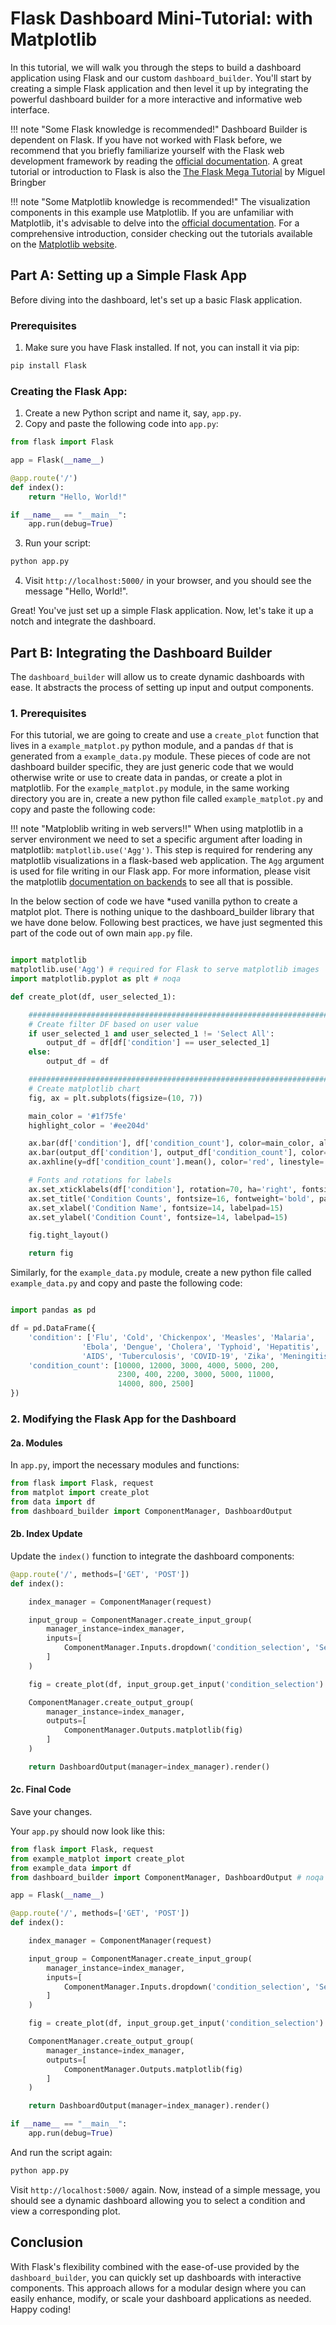 # Flask Dashboard Mini-Tutorial: with **Matplotlib**

In this tutorial, we will walk you through the steps to build a dashboard application using Flask and our custom `dashboard_builder`. You'll start by creating a simple Flask application and then level it up by integrating the powerful dashboard builder for a more interactive and informative web interface.

!!! note "Some Flask knowledge is recommended!"
    Dashboard Builder is dependent on Flask. If you have not worked with Flask before, we recommend that you briefly familiarize yourself with the Flask web development framework by reading the [official documentation](https://flask.palletsprojects.com/). A great tutorial or introduction to Flask is also the [The Flask Mega Tutorial](https://blog.miguelgrinberg.com/post/the-flask-mega-tutorial-part-i-hello-world) by Miguel Bringber

!!! note "Some Matplotlib knowledge is recommended!"
    The visualization components in this example use Matplotlib. If you are unfamiliar with Matplotlib, it's advisable to delve into the [official documentation](https://matplotlib.org/stable/contents.html). For a comprehensive introduction, consider checking out the tutorials available on the [Matplotlib website](https://matplotlib.org/stable/tutorials/index.html).


## **Part A: Setting up a Simple Flask App**

Before diving into the dashboard, let's set up a basic Flask application.

### Prerequisites
1. Make sure you have Flask installed. If not, you can install it via pip:
```bash
pip install Flask
```

### Creating the Flask App:

1. Create a new Python script and name it, say, `app.py`.
2. Copy and paste the following code into `app.py`:

``` py title="app.py"
from flask import Flask

app = Flask(__name__)

@app.route('/')
def index():
    return "Hello, World!"

if __name__ == "__main__":
    app.run(debug=True)
```

3. Run your script:
```bash
python app.py
```

4. Visit `http://localhost:5000/` in your browser, and you should see the message "Hello, World!".

Great! You've just set up a simple Flask application. Now, let's take it up a notch and integrate the dashboard.

## **Part B: Integrating the Dashboard Builder**

The `dashboard_builder` will allow us to create dynamic dashboards with ease. It abstracts the process of setting up input and output components.

### 1. Prerequisites
For this tutorial, we are going to create and use a `create_plot` function that lives in a `example_matplot.py` python module, and a pandas `df` that is generated from a `example_data.py` module. These pieces of code are not dashboard builder specific, they are just generic code that we would otherwise write or use to create data in pandas, or create a plot in matplotlib. For the `example_matplot.py` module, in the same working directory you are in, create a new python file called `example_matplot.py` and copy and paste the following code:

!!! note "Matploblib writing in web servers!!"
    When using matplotlib in a server environment we need to set a specific argument after loading in matplotlib: `matplotlib.use('Agg')`. This step is required for rendering any matplotlib visualizations in a flask-based web application. The `Agg` argument is used for file writing in our Flask app. For more information, please visit the matplotlib [documentation on backends](https://matplotlib.org/stable/users/explain/figure/backends.html) to see all that is possible. 

In the below section of code we have *used vanilla python to create a matplot plot. There is nothing unique to the dashboard_builder library that we have done below. Following best practices, we have just segmented this part of the code out of own main `app.py` file.

``` py title="example_matplot.py"

import matplotlib
matplotlib.use('Agg') # required for Flask to serve matplotlib images
import matplotlib.pyplot as plt # noqa 

def create_plot(df, user_selected_1):

    ########################################################################
    # Create filter DF based on user value
    if user_selected_1 and user_selected_1 != 'Select All':
        output_df = df[df['condition'] == user_selected_1]
    else:
        output_df = df

    ########################################################################
    # Create matplotlib chart
    fig, ax = plt.subplots(figsize=(10, 7))

    main_color = '#1f75fe'  
    highlight_color = '#ee204d' 

    ax.bar(df['condition'], df['condition_count'], color=main_color, alpha=0.7, label='All Conditions')  # noqa 
    ax.bar(output_df['condition'], output_df['condition_count'], color=highlight_color, alpha=0.9, label='Selected Condition')  # noqa
    ax.axhline(y=df['condition_count'].mean(), color='red', linestyle='--', label=f'Mean: ${(df["condition_count"].mean()).round(2):,}')  # noqa

    # Fonts and rotations for labels
    ax.set_xticklabels(df['condition'], rotation=70, ha='right', fontsize=10)
    ax.set_title('Condition Counts', fontsize=16, fontweight='bold', pad=20) 
    ax.set_xlabel('Condition Name', fontsize=14, labelpad=15)
    ax.set_ylabel('Condition Count', fontsize=14, labelpad=15)

    fig.tight_layout()

    return fig

```

Similarly, for the `example_data.py` module, create a new python file called `example_data.py` and copy and paste the following code:

``` py title="example_data.py"

import pandas as pd 

df = pd.DataFrame({
    'condition': ['Flu', 'Cold', 'Chickenpox', 'Measles', 'Malaria', 
                'Ebola', 'Dengue', 'Cholera', 'Typhoid', 'Hepatitis', 
                'AIDS', 'Tuberculosis', 'COVID-19', 'Zika', 'Meningitis'],
    'condition_count': [10000, 12000, 3000, 4000, 5000, 200, 
                        2300, 400, 2200, 3000, 5000, 11000, 
                        14000, 800, 2500]
})

```


### 2. Modifying the Flask App for the Dashboard

#### 2a. Modules
In `app.py`, import the necessary modules and functions:

```python
from flask import Flask, request
from matplot import create_plot
from data import df
from dashboard_builder import ComponentManager, DashboardOutput
```

#### 2b. Index Update
Update the `index()` function to integrate the dashboard components:

```python
@app.route('/', methods=['GET', 'POST'])
def index():

    index_manager = ComponentManager(request)

    input_group = ComponentManager.create_input_group(
        manager_instance=index_manager,
        inputs=[
            ComponentManager.Inputs.dropdown('condition_selection', 'Select a condition: ', (df, 'condition'))
        ]
    )

    fig = create_plot(df, input_group.get_input('condition_selection').value)

    ComponentManager.create_output_group(
        manager_instance=index_manager,
        outputs=[
            ComponentManager.Outputs.matplotlib(fig)
        ]
    )

    return DashboardOutput(manager=index_manager).render()
```

#### 2c. Final Code 
Save your changes. 

Your `app.py` should now look like this:

``` py title="app.py"
from flask import Flask, request
from example_matplot import create_plot
from example_data import df
from dashboard_builder import ComponentManager, DashboardOutput # noqa

app = Flask(__name__)

@app.route('/', methods=['GET', 'POST'])
def index():

    index_manager = ComponentManager(request)

    input_group = ComponentManager.create_input_group(
        manager_instance=index_manager,
        inputs=[
            ComponentManager.Inputs.dropdown('condition_selection', 'Select a condition: ', (df, 'condition'))
        ]
    )

    fig = create_plot(df, input_group.get_input('condition_selection').value)

    ComponentManager.create_output_group(
        manager_instance=index_manager,
        outputs=[
            ComponentManager.Outputs.matplotlib(fig)
        ]
    )

    return DashboardOutput(manager=index_manager).render()

if __name__ == "__main__":
    app.run(debug=True)
```

And run the script again:
```bash
python app.py
```

Visit `http://localhost:5000/` again. Now, instead of a simple message, you should see a dynamic dashboard allowing you to select a condition and view a corresponding plot.

## Conclusion

With Flask's flexibility combined with the ease-of-use provided by the `dashboard_builder`, you can quickly set up dashboards with interactive components. This approach allows for a modular design where you can easily enhance, modify, or scale your dashboard applications as needed. Happy coding!